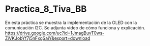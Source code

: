 # Practica_8_Tiva_BB
En esta práctica se muestra la implementación de la OLED con la comunicación I2C. 
Se adjunta video de cómo funciona y explicación.
https://drive.google.com/uc?id=1JmagBuvT0ws-ZiVKJobYf7j5nFxgSaiY&export=download
